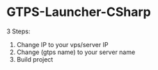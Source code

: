 # GTPS-Launcher-CSharp

3 Steps:

1) Change IP to your vps/server IP
2) Change (gtps name) to your server name
3) Build project 
